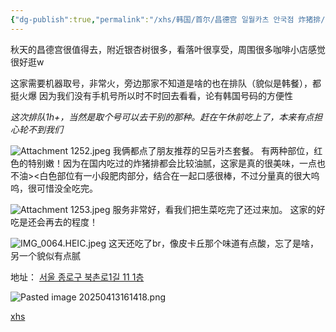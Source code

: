 ```yaml
---
{"dg-publish":true,"permalink":"/xhs/韩国/首尔/昌德宫 일월카츠 안국점 炸猪排/","tags":["rednote","首尔"],"created":"2024-11-10","updated":"2025-04-13T16:14:30.020+08:00"}
---
```


秋天的昌德宫很值得去，附近银杏树很多，看落叶很享受，周围很多咖啡小店感觉很好逛w

这家需要机器取号，非常火，旁边那家不知道是啥的也在排队（貌似是韩餐），都挺火爆
因为我们没有手机号所以时不时回去看看，论有韩国号码的方便性

*这次排队1h+，当然是取个号可以去干别的那种。赶在午休前吃上了，本来有点担心轮不到我们*

![Attachment 1252.jpeg](/img/user/xhs/%E9%9F%A9%E5%9B%BD/%E9%A6%96%E5%B0%94/photo-%E9%A6%96%E5%B0%94/Attachment%201252.jpeg)
我俩都点了朋友推荐的모둠카츠套餐。
有两种部位，红色的特别嫩！因为在国内吃过的炸猪排都会比较油腻，这家是真的很美味，一点也不油><白色部位有一小段肥肉部分，结合在一起口感很棒，不过分量真的很大呜呜，很可惜没全吃完。

![Attachment 1253.jpeg](/img/user/xhs/%E9%9F%A9%E5%9B%BD/%E9%A6%96%E5%B0%94/photo-%E9%A6%96%E5%B0%94/Attachment%201253.jpeg)
服务非常好，看我们把生菜吃完了还过来加。
这家的好吃是还会再去的程度！


![IMG_0064.HEIC.jpeg](/img/user/xhs/%E9%9F%A9%E5%9B%BD/%E9%A6%96%E5%B0%94/photo-%E9%A6%96%E5%B0%94/IMG_0064.HEIC.jpeg)
这天还吃了br，像皮卡丘那个味道有点酸，忘了是啥，另一个貌似有点腻

地址：
[서울 종로구 북촌로1길 11 1층](https://pcmap.place.naver.com/restaurant/1248014794/home?from=map&fromPanelNum=1&additionalHeight=76&timestamp=202504131614&locale=ko&svcName=map_pcv5&searchText=%EC%9D%BC%EC%9B%94%EC%B9%B4%EC%B8%A0%20%EC%95%88%EA%B5%AD%EC%A0%90%20#)

![Pasted image 20250413161418.png](/img/user/xhs/%E9%9F%A9%E5%9B%BD/%E9%A6%96%E5%B0%94/photo-%E9%A6%96%E5%B0%94/Pasted%20image%2020250413161418.png)


[xhs](https://www.xiaohongshu.com/explore/673b897b000000000202b226?xsec_token=ABedlK0mJpHKXVhHhsR_CTJm-m5W6rpJCt-C84XnsjMoI=&xsec_source=pc_user)